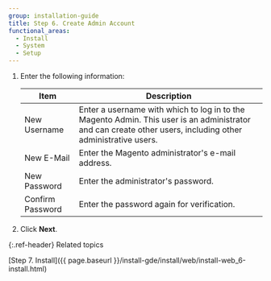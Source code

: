 ```yaml
---
group: installation-guide
title: Step 6. Create Admin Account
functional_areas:
  - Install
  - System
  - Setup
---
```


1. Enter the following information:

   |Item|Description|
   |--- |--- |
   |New Username|Enter a username with which to log in to the Magento Admin. This user is an administrator and can create other users, including other administrative users.|
   |New E-Mail|Enter the Magento administrator's e-mail address.|
   |New Password|Enter the administrator's password.|
   |Confirm Password|Enter the password again for verification.|

1. Click **Next**.

{:.ref-header}
Related topics

[Step 7. Install]({{ page.baseurl }}/install-gde/install/web/install-web_6-install.html)
